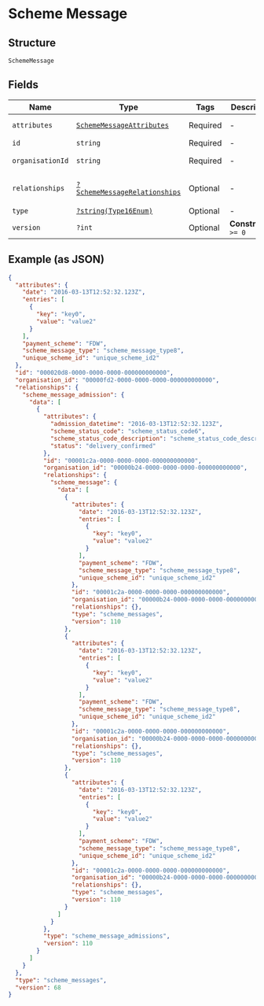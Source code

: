 
# Scheme Message

## Structure

`SchemeMessage`

## Fields

| Name | Type | Tags | Description | Getter | Setter |
|  --- | --- | --- | --- | --- | --- |
| `attributes` | [`SchemeMessageAttributes`](../../doc/models/scheme-message-attributes.md) | Required | - | getAttributes(): SchemeMessageAttributes | setAttributes(SchemeMessageAttributes attributes): void |
| `id` | `string` | Required | - | getId(): string | setId(string id): void |
| `organisationId` | `string` | Required | - | getOrganisationId(): string | setOrganisationId(string organisationId): void |
| `relationships` | [`?SchemeMessageRelationships`](../../doc/models/scheme-message-relationships.md) | Optional | - | getRelationships(): ?SchemeMessageRelationships | setRelationships(?SchemeMessageRelationships relationships): void |
| `type` | [`?string(Type16Enum)`](../../doc/models/type-16-enum.md) | Optional | - | getType(): ?string | setType(?string type): void |
| `version` | `?int` | Optional | **Constraints**: `>= 0` | getVersion(): ?int | setVersion(?int version): void |

## Example (as JSON)

```json
{
  "attributes": {
    "date": "2016-03-13T12:52:32.123Z",
    "entries": [
      {
        "key": "key0",
        "value": "value2"
      }
    ],
    "payment_scheme": "FDW",
    "scheme_message_type": "scheme_message_type8",
    "unique_scheme_id": "unique_scheme_id2"
  },
  "id": "000020d8-0000-0000-0000-000000000000",
  "organisation_id": "00000fd2-0000-0000-0000-000000000000",
  "relationships": {
    "scheme_message_admission": {
      "data": [
        {
          "attributes": {
            "admission_datetime": "2016-03-13T12:52:32.123Z",
            "scheme_status_code": "scheme_status_code6",
            "scheme_status_code_description": "scheme_status_code_description4",
            "status": "delivery_confirmed"
          },
          "id": "00001c2a-0000-0000-0000-000000000000",
          "organisation_id": "00000b24-0000-0000-0000-000000000000",
          "relationships": {
            "scheme_message": {
              "data": [
                {
                  "attributes": {
                    "date": "2016-03-13T12:52:32.123Z",
                    "entries": [
                      {
                        "key": "key0",
                        "value": "value2"
                      }
                    ],
                    "payment_scheme": "FDW",
                    "scheme_message_type": "scheme_message_type8",
                    "unique_scheme_id": "unique_scheme_id2"
                  },
                  "id": "00001c2a-0000-0000-0000-000000000000",
                  "organisation_id": "00000b24-0000-0000-0000-000000000000",
                  "relationships": {},
                  "type": "scheme_messages",
                  "version": 110
                },
                {
                  "attributes": {
                    "date": "2016-03-13T12:52:32.123Z",
                    "entries": [
                      {
                        "key": "key0",
                        "value": "value2"
                      }
                    ],
                    "payment_scheme": "FDW",
                    "scheme_message_type": "scheme_message_type8",
                    "unique_scheme_id": "unique_scheme_id2"
                  },
                  "id": "00001c2a-0000-0000-0000-000000000000",
                  "organisation_id": "00000b24-0000-0000-0000-000000000000",
                  "relationships": {},
                  "type": "scheme_messages",
                  "version": 110
                },
                {
                  "attributes": {
                    "date": "2016-03-13T12:52:32.123Z",
                    "entries": [
                      {
                        "key": "key0",
                        "value": "value2"
                      }
                    ],
                    "payment_scheme": "FDW",
                    "scheme_message_type": "scheme_message_type8",
                    "unique_scheme_id": "unique_scheme_id2"
                  },
                  "id": "00001c2a-0000-0000-0000-000000000000",
                  "organisation_id": "00000b24-0000-0000-0000-000000000000",
                  "relationships": {},
                  "type": "scheme_messages",
                  "version": 110
                }
              ]
            }
          },
          "type": "scheme_message_admissions",
          "version": 110
        }
      ]
    }
  },
  "type": "scheme_messages",
  "version": 68
}
```


